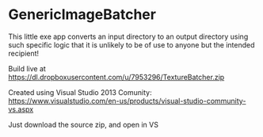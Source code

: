 # GenericImageBatcher
This little exe app converts an input directory to an output directory using such specific logic that it is unlikely to be of use to anyone but the intended recipient!


Build live at https://dl.dropboxusercontent.com/u/7953296/TextureBatcher.zip


Created using Visual Studio 2013 Comunity: https://www.visualstudio.com/en-us/products/visual-studio-community-vs.aspx

Just download the source zip, and open in VS
